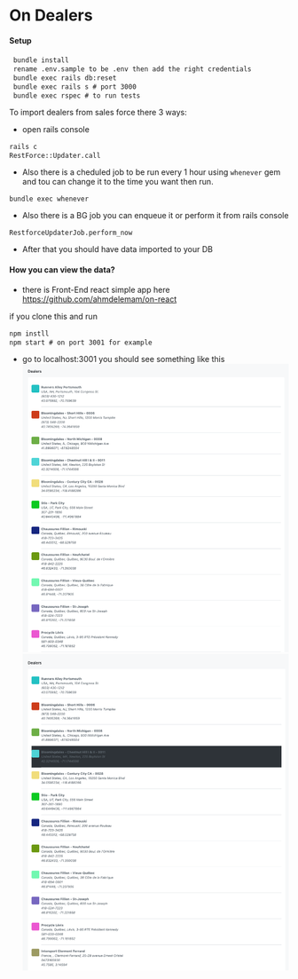 # On Dealers

#### Setup
```
 bundle install
 rename .env.sample to be .env then add the right credentials
 bundle exec rails db:reset
 bundle exec rails s # port 3000
 bundle exec rspec # to run tests
```


To import dealers from sales force there 3 ways:

* open rails console
```
rails c
RestForce::Updater.call
```

* Also there is a cheduled job to be run every 1 hour using `whenever` gem and tou can change it to the time you want
then run.
```
bundle exec whenever
``` 

* Also there is a BG job you can enqueue it or perform it from rails console
```
RestforceUpdaterJob.perform_now
```

* After that you should have data imported to your DB

#### How you can view the data?
* there is Front-End react simple app here https://github.com/ahmdelemam/on-react

if you clone this and run 
```
npm instll
npm start # on port 3001 for example
```
* go to localhost:3001 you should see something like this
![Swagger](public/readme/1.png)
![Swagger](public/readme/2.png)

